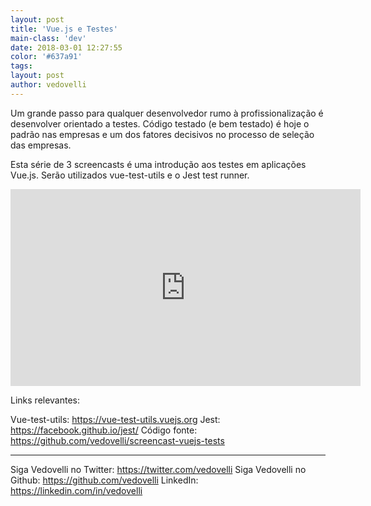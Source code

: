 ```yaml
---
layout: post
title: 'Vue.js e Testes'
main-class: 'dev'
date: 2018-03-01 12:27:55 
color: '#637a91'
tags: 
layout: post
author: vedovelli
---
```


Um grande passo para qualquer desenvolvedor rumo à profissionalização é desenvolver orientado a testes. Código testado (e bem testado) é hoje o padrão nas empresas e um dos fatores decisivos no processo de seleção das empresas.

Esta série de 3 screencasts é uma introdução aos testes em aplicações Vue.js. Serão utilizados vue-test-utils e o Jest test runner.

<iframe width="560" height="315" src="https://www.youtube.com/embed/aYXRTin4FYU" frameborder="0" allow="autoplay; encrypted-media" allowfullscreen></iframe>

Links relevantes:

Vue-test-utils: https://vue-test-utils.vuejs.org
Jest: https://facebook.github.io/jest/
Código fonte: https://github.com/vedovelli/screencast-vuejs-tests

----------------------------
Siga Vedovelli no Twitter: https://twitter.com/vedovelli
Siga Vedovelli no Github: https://github.com/vedovelli
LinkedIn: https://linkedin.com/in/vedovelli




